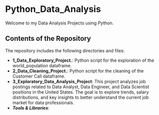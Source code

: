 # Python_Data_Analysis
Welcome to my Data Analysis Projects using Python. 

## Contents of the Repository

The repository includes the following directories and files:

- **1_Data_Exploratory_Project.**: Python script for the exploration of the world_population dataframe.
- **2_Data_Cleaning_Project.**: Python script for the cleaning of the Customer Call dataframe.
- **3_Exploratory_Data_Analysis_Project**: This project analyzes job postings related to Data Analyst, Data Engineer, and Data Scientist positions in the United States. The goal is to explore trends, salary distributions, and key insights to better understand the current job market for data professionals.
- ***Tools & Libraries***: 

